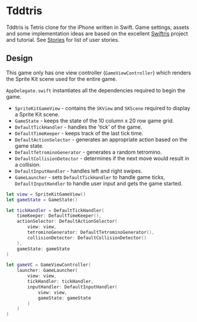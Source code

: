 # Tddtris

Tddtris is Tetris clone for the iPhone written in Swift. Game settings, assets and some implementation ideas are based on the excellent [Swiftris](https://github.com/Bloc/swiftris) project and tutorial. See [Stories](Stories.md) for list of user stories.

## Design

This game only has one view controller (`GameViewController`) which renders the Sprite Kit scene used for the entire game.

`AppDelegate.swift` instantiates all the dependencies required to begin the game.

* `SpriteKitGameView` - contains the `SKView` and `SKScene` required to display a Sprite Kit scene.
* `GameState` - keeps the state of the 10 column x 20 row game grid.
* `DefaultTickHandler` - handles the 'tick' of the game.
* `DefaultTimeKeeper` - keeps track of the last tick time.
* `DefaultActionSelector` - generates an appropriate action based on the game state.
* `DefaultTetrominoGenerator` - generates a random tetromino.
* `DefaultCollisionDetector` - determines if the next move would result in a collision.
* `DefaultInputHandler` - handles left and right swipes.
* `GameLauncher` - sets `DefaultTickHandler` to handle game ticks, `DefaultInputHandler` to handle user input and gets the game started.

```swift
let view = SpriteKitGameView()
let gameState = GameState()

let tickHandler = DefaultTickHandler(
    timeKeeper: DefaultTimeKeeper(),
    actionSelector: DefaultActionSelector(
        view: view,
        tetrominoGenerator: DefaultTetrominoGenerator(),
        collisionDetector: DefaultCollisionDetector()
    ),
    gameState: gameState
)

let gameVC = GameViewController(
    launcher: GameLauncher(
        view: view,
        tickHandler: tickHandler,
        inputHandler: DefaultInputHandler(
            view: view,
            gameState: gameState
        )
    )
)
```
